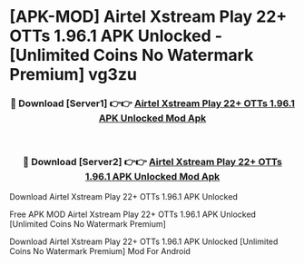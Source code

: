 # [APK-MOD] Airtel Xstream Play  22+ OTTs 1.96.1 APK Unlocked - [Unlimited Coins No Watermark Premium] vg3zu



<div align="center">
<h3>🔴 Download [Server1] 👉👉 <a href="https://momento.my/?title=Airtel_Xstream_Play__22+_OTTs_1.96.1_APK_Unlocked">Airtel Xstream Play  22+ OTTs 1.96.1 APK Unlocked Mod Apk</a></h3><br>

<h3>🔴 Download [Server2] 👉👉 <a href="https://momento.my/?title=Airtel_Xstream_Play__22+_OTTs_1.96.1_APK_Unlocked">Airtel Xstream Play  22+ OTTs 1.96.1 APK Unlocked Mod Apk</a></h3>
</div>



Download Airtel Xstream Play  22+ OTTs 1.96.1 APK Unlocked 

Free APK MOD Airtel Xstream Play  22+ OTTs 1.96.1 APK Unlocked [Unlimited Coins No Watermark Premium]

Download Airtel Xstream Play  22+ OTTs 1.96.1 APK Unlocked [Unlimited Coins No Watermark Premium] Mod For Android
